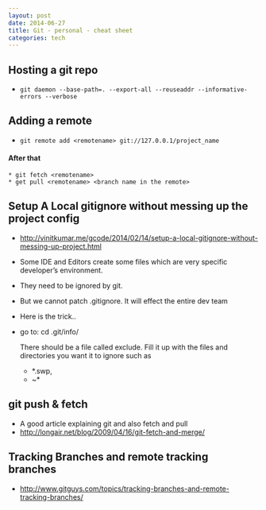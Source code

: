 ```yaml
---
layout: post
date: 2014-06-27
title: Git - personal - cheat sheet
categories: tech
---
```


## Hosting a git repo

* `git daemon --base-path=. --export-all --reuseaddr --informative-errors --verbose`

## Adding a remote

* `git remote add <remotename> git://127.0.0.1/project_name`

#### After that
    * git fetch <remotename>
    * get pull <remotename> <branch name in the remote>

## Setup A Local gitignore without messing up the project config

* <http://vinitkumar.me/gcode/2014/02/14/setup-a-local-gitignore-without-messing-up-project.html>

* Some IDE and Editors create some files which are very specific developer’s environment.
* They need to be ignored by git.
* But we cannot patch .gitignore. It will effect the entire dev team
* Here is the trick..
* go to: cd .git/info/

    There should be a file called exclude.
    Fill it up with the files and directories you want it to ignore
    such as 

    * *.swp, 
    * ~*


## git push & fetch

* A good article explaining git and also fetch and pull
* <http://longair.net/blog/2009/04/16/git-fetch-and-merge/>

## Tracking Branches and remote tracking branches

* <http://www.gitguys.com/topics/tracking-branches-and-remote-tracking-branches/>

